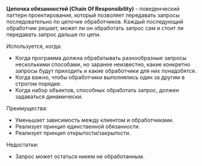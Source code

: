 **Цепочка обязанностей (Chain Of Responsibility)** - поведенческий паттерн проектирования, который позволяет передавать 
запросы последовательно по цепочке обработчиков. Каждый последующий обработчик решает, может ли он обработать запрос 
сам и стоит ли передавать запрос дальше по цепи.

Используется, когда:
+ Когда программа должна обрабатывать разнообразные запросы несколькими способами, но заранее неизвестно,
какие конкретно запросы будут приходить и какие обработчики для них понадобятся.
+ Когда важно, чтобы обработчики выполнялись один за другим в строгом порядке.
+ Когда набор объектов, способных обработать запрос, должен задаваться динамически.

Преимущества:
+ Уменьшает зависимость между клиентом и обработчиками.
+ Реализует принцип единственной обязанности.
+ Реализует принцип открытости/закрытости.

Недостатки: 
+ Запрос может остаться никем не обработанным.
